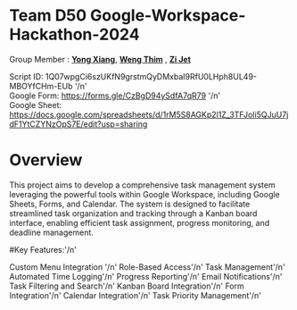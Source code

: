 # Team D50 Google-Workspace-Hackathon-2024

Group Member : <a href="https://github.com/AdaMC2212">**Yong Xiang**</a>, <a href="https://github.com/sebasdiii">**Weng Thim**</a> , <a href="https://github.com/zijet">**Zi Jet**</a> 

Script ID: 1Q07wpgCi6szUKfN9grstmQyDMxbaI9RfU0LHph8UL49-MBOYfCHm-EUb '/n'                                                                                                         
Google Form: https://forms.gle/CzBgD94ySdfA7qR79   '/n'                                                                                
Google Sheet: https://docs.google.com/spreadsheets/d/1rM5S8AGKp2l1Z_3TFJoIi5QJuU7jdF1YtCZYNzOpS7E/edit?usp=sharing

# Overview
This project aims to develop a comprehensive task management system leveraging the powerful tools within Google Workspace, including Google Sheets, Forms, and Calendar. The system is designed to facilitate streamlined task organization and tracking through a Kanban board interface, enabling efficient task assignment, progress monitoring, and deadline management.

#Key Features:'/n'

Custom Menu Integration '/n'
Role-Based Access'/n'
Task Management'/n'
Automated Time Logging'/n'
Progress Reporting'/n'
Email Notifications'/n'
Task Filtering and Search'/n'
Kanban Board Integration'/n'
Form Integration'/n'
Calendar Integration'/n'
Task Priority Management'/n'
